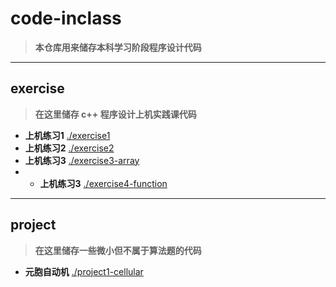 # code-inclass
> **本仓库用来储存本科学习阶段程序设计代码**
***
## exercise
> **在这里储存 c++ 程序设计上机实践课代码**
 - **上机练习1** [./exercise1](<https://github.com/evibhm/code-inclass/tree/main/exercise1>)
 - **上机练习2** [./exercise2](<https://github.com/evibhm/code-inclass/tree/main/exercise2>)
 - **上机练习3** [./exercise3-array](<https://github.com/evibhm/code-inclass/tree/main/exercise3-array>)
 - - **上机练习3** [./exercise4-function](<https://github.com/evibhm/code-inclass/tree/main/exercise4-function>)
***
## project
> **在这里储存一些微小但不属于算法题的代码**
 - **元胞自动机** [./project1-cellular](<https://github.com/evibhm/code-inclass/tree/main/project1-cellular>)
